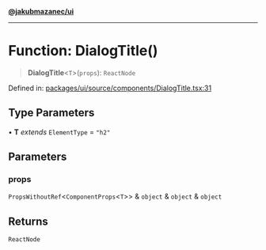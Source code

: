 [**@jakubmazanec/ui**](../README.md)

---

# Function: DialogTitle()

> **DialogTitle**\<`T`\>(`props`): `ReactNode`

Defined in:
[packages/ui/source/components/DialogTitle.tsx:31](https://github.com/jakubmazanec/tools/blob/adfe44f908094c1d1cdf19837842b33066bbd9d7/packages/ui/source/components/DialogTitle.tsx#L31)

## Type Parameters

• **T** _extends_ `ElementType` = `"h2"`

## Parameters

### props

`PropsWithoutRef`\<`ComponentProps`\<`T`\>\> & `object` & `object` & `object`

## Returns

`ReactNode`
